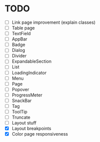 # TODO

- [ ] Link page improvement (explain classes)
- [ ] Table page
- [ ] TextField
- [ ] AppBar
- [ ] Badge
- [ ] Dialog
- [ ] Divider
- [ ] ExpandableSection
- [ ] List
- [ ] LoadingIndicator
- [ ] Menu
- [ ] Page
- [ ] Popover
- [ ] ProgressMeter
- [ ] SnackBar
- [ ] Tag
- [ ] ToolTip
- [ ] Truncate
- [ ] Layout stuff
- [x] Layout breakpoints
- [x] Color page responsiveness